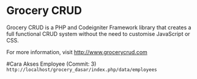 Grocery CRUD
=============
Grocery CRUD is a PHP and Codeigniter Framework library that creates a full functional CRUD system without the need to customise JavaScript or CSS.

For more information, visit http://www.grocerycrud.com

#Cara Akses Employee (Commit: 3)
`http://localhost/grocery_dasar/index.php/data/employees`